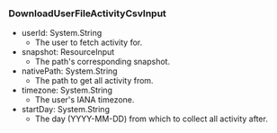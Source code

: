 ### DownloadUserFileActivityCsvInput
- userId: System.String
  - The user to fetch activity for.
- snapshot: ResourceInput
  - The path's corresponding snapshot.
- nativePath: System.String
  - The path to get all activity from.
- timezone: System.String
  - The user's IANA timezone.
- startDay: System.String
  - The day (YYYY-MM-DD) from which to collect all activity after.
